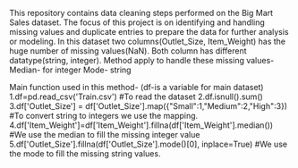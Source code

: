 This repository contains data cleaning steps performed on the Big Mart Sales dataset. The focus of this project is on identifying and handling missing values and duplicate entries to prepare the data for further analysis or modeling.
In this dataset two columns(Outlet_Size, Item_Weight) has the huge number of missing values(NaN).
Both column has different datatype(string, integer).
Method apply to handle these missing values-
Median- for integer
Mode- string

Main function used in this method- (df-is a variable for main dataset)
1.df=pd.read_csv('Train.csv')
#To read the dataset
2.df.isnull().sum()
3.df['Outlet_Size'] = df['Outlet_Size'].map({"Small":1,"Medium":2,"High":3})
#To convert string  to integers we use the mapping.
4.df['Item_Weight']=df['Item_Weight'].fillna(df['Item_Weight'].median())
#We  use the median to fill the missing integer value
5.df['Outlet_Size'].fillna(df['Outlet_Size'].mode()[0], inplace=True)
#We use the mode to fill the  missing string values.
